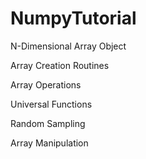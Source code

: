 # NumpyTutorial

N-Dimensional Array Object

Array Creation Routines

Array Operations

Universal Functions

Random Sampling

Array Manipulation

